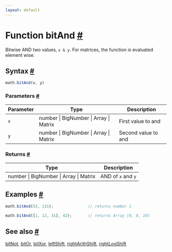 ```yaml
---
layout: default
---
```


<!-- Note: This file is automatically generated from source code comments. Changes made in this file will be overridden. -->

<h1 id="function-bitand">Function bitAnd <a href="#function-bitand" title="Permalink">#</a></h1>

Bitwise AND two values, `x & y`.
For matrices, the function is evaluated element wise.


<h2 id="syntax">Syntax <a href="#syntax" title="Permalink">#</a></h2>

```js
math.bitAnd(x, y)
```

<h3 id="parameters">Parameters <a href="#parameters" title="Permalink">#</a></h3>

Parameter | Type | Description
--------- | ---- | -----------
`x` | number &#124; BigNumber &#124; Array &#124; Matrix | First value to and
`y` | number &#124; BigNumber &#124; Array &#124; Matrix | Second value to and

<h3 id="returns">Returns <a href="#returns" title="Permalink">#</a></h3>

Type | Description
---- | -----------
number &#124; BigNumber &#124; Array &#124; Matrix | AND of `x` and `y`


<h2 id="examples">Examples <a href="#examples" title="Permalink">#</a></h2>

```js
math.bitAnd(53, 131);               // returns number 1

math.bitAnd([1, 12, 31], 42);       // returns Array [0, 8, 10]
```


<h2 id="see-also">See also <a href="#see-also" title="Permalink">#</a></h2>

[bitNot](bitNot.html),
[bitOr](bitOr.html),
[bitXor](bitXor.html),
[leftShift](leftShift.html),
[rightArithShift](rightArithShift.html),
[rightLogShift](rightLogShift.html)
